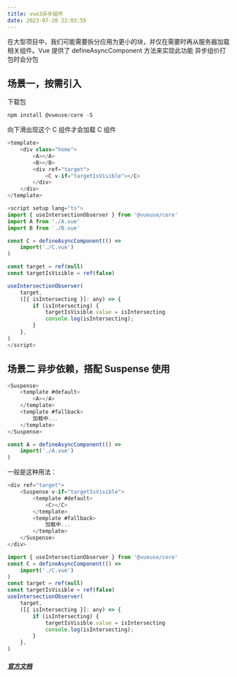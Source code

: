 ```yaml
---
title: vue3异步组件
date: 2023-07-20 22:03:55
---
```


在大型项目中，我们可能需要拆分应用为更小的块，并仅在需要时再从服务器加载相关组件。Vue 提供了 defineAsyncComponent 方法来实现此功能
异步组价打包时会分包

<!-- more -->

## 场景一，按需引入

下载包

```js
npm install @vueuse/core -S
```

向下滑出现这个 C 组件才会加载 C 组件

```js
<template>
    <div class="home">
        <A></A>
        <B></B>
        <div ref="target">
            <C v-if="targetIsVisible"></C>
        </div>
    </div>
</template>

<script setup lang="ts">
import { useIntersectionObserver } from '@vueuse/core'
import A from './A.vue'
import B from './B.vue'

const C = defineAsyncComponent(() =>
    import('./C.vue')
)

const target = ref(null)
const targetIsVisible = ref(false)

useIntersectionObserver(
    target,
    ([{ isIntersecting }]: any) => {
        if (isIntersecting) {
            targetIsVisible.value = isIntersecting
            console.log(isIntersecting);
        }
    },
)
</script>

```

## 场景二 异步依赖，搭配 Suspense 使用

```js
<Suspense>
    <template #default>
        <A></A>
    </template>
    <template #fallback>
        加载中...
    </template>
</Suspense>

const A = defineAsyncComponent(() =>
    import('./A.vue')
)
```

一般是这种用法：

```js
<div ref="target">
    <Suspense v-if="targetIsVisible">
        <template #default>
            <C></C>
        </template>
        <template #fallback>
            加载中...
        </template>
    </Suspense>
</div>

import { useIntersectionObserver } from '@vueuse/core'
const C = defineAsyncComponent(() =>
    import('./C.vue')
)
const target = ref(null)
const targetIsVisible = ref(false)
useIntersectionObserver(
    target,
    ([{ isIntersecting }]: any) => {
        if (isIntersecting) {
            targetIsVisible.value = isIntersecting
            console.log(isIntersecting);
        }
    },
)
```
#### _[官方文档](https://cn.vuejs.org/guide/components/async.html)_

